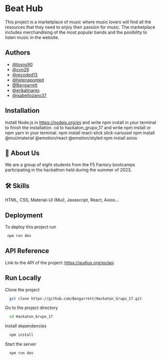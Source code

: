 # Beat Hub

This project is a marketplace of music where music lovers will find all the resources that they need to enjoy their passion for music. 
The marketplace includes merchandising of the most popular bands and the posibility to listen music in the website.

## Authors

- [@toyos90](https://github.com/Toyos90) 
- [@cyn29](https://github.com/Cyn29) 
- [@recoded13](https://github.com/recoded13)
- [@helenaponted](https://github.com/helenaponted)
- [@Bangarrett](https://github.com/Bangarrett)
- [@erikalinares](https://github.com/Erikalinares)
- [@isabellozano37](https://github.com/isabellozano37)

## Installation

Install Node.js in https://nodejs.org/es and write npm install in your terminal to finish the installation.
cd to hackaton_grupo_17 and write npm install or npm yarn in your terminal.
npm install react-slick slick-carousel
npm install @mui/material @emotion/react @emotion/styled
npm install axios

## 🚀 About Us

We are a group of eight students from the F5 Factory bootcamps participating in the hackathon held during the summer of 2023. 

## 🛠 Skills

HTML, CSS, Material-UI (Mui), Javascript, React, Axios...

## Deployment

To deploy this project run

```bash
 npm run dev
 ```

## API Reference

Link to the API of the project: https://audius.org/es/api

## Run Locally

Clone the project

```bash
  git clone https://github.com/Bangarrett/Hackaton_Grupo_17.git
```

Go to the project directory

```bash
  cd Hackaton_Grupo_17
```

Install dependencies

```bash
  npm install
```

Start the server

```bash
  npm run dev
```